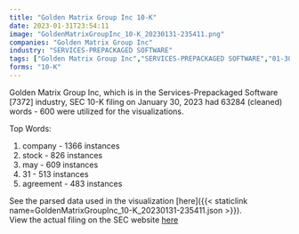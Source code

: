 ```yaml
---
title: "Golden Matrix Group Inc 10-K"
date: 2023-01-31T23:54:11
image: "GoldenMatrixGroupInc_10-K_20230131-235411.png"
companies: "Golden Matrix Group Inc"
industry: "SERVICES-PREPACKAGED SOFTWARE"
tags: ["Golden Matrix Group Inc","SERVICES-PREPACKAGED SOFTWARE","01-30-2023","10-K"]
forms: "10-K"
---
```

Golden Matrix Group Inc, which is in the Services-Prepackaged Software [7372] industry, SEC 10-K filing on January 30, 2023 had 63284 (cleaned) words - 600 were utilized for the visualizations.

Top Words:
1. company - 1366 instances
2. stock - 826 instances
3. may - 609 instances
4. 31 - 513 instances
5. agreement - 483 instances


See the parsed data used in the visualization [here]({{< staticlink name=GoldenMatrixGroupInc_10-K_20230131-235411.json >}}).  
View the actual filing on the SEC website [here](https://www.sec.gov/Archives/edgar/data/1437925/0001477932-23-000591.txt)